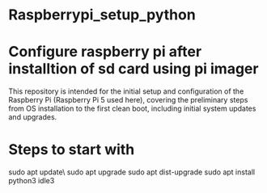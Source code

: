 # Raspberrypi_setup_python
# Configure raspberry pi after installtion of sd card using pi imager

This repository is intended for the initial setup and configuration of the Raspberry Pi (Raspberry Pi 5 used here), covering the preliminary steps from OS installation to the first clean boot, including initial system updates and upgrades.

# Steps to start with

sudo apt update\\
sudo apt upgrade
sudo apt dist-upgrade 
sudo apt install python3 idle3
